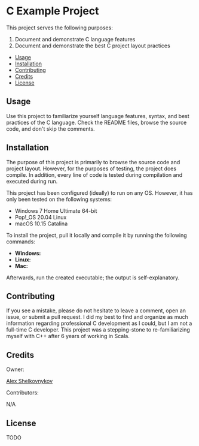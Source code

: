 # C Example Project

This project serves the following purposes:
1. Document and demonstrate C language features
3. Document and demonstrate the best C project layout practices

- [Usage](#Usage)
- [Installation](#Installation)
- [Contributing](#Contributing)
- [Credits](#Credits)
- [License](#License)

## Usage

Use this project to familiarize yourself language features, syntax, and best practices of the C language. Check the README files, browse the source code, and don't skip the comments.

## Installation

The purpose of this project is primarily to browse the source code and project layout. However, for the purposes of testing, the project does compile. In addition, every line of code is tested during compilation and executed during run.

This project has been configured (ideally) to run on any OS. However, it has only been tested on the following systems:
- Windows 7 Home Ultimate 64-bit
- Pop!_OS 20.04 Linux
- macOS 10.15 Catalina

To install the project, pull it locally and compile it by running the following commands:
- **Windows:**
- **Linux:**
- **Mac:**

Afterwards, run the created executable; the output is self-explanatory.

## Contributing

If you see a mistake, please do not hesitate to leave a comment, open an issue, or submit a pull request. I did my best to find and organize as much information regarding professional C development as I could, but I am not a full-time C developer. This project was a stepping-stone to re-familiarizing myself with C++ after 6 years of working in Scala.

## Credits

Owner: 

[Alex Shelkovnykov](https://github.com/ashelkovnykov)

Contributors:

N/A

## License

TODO
